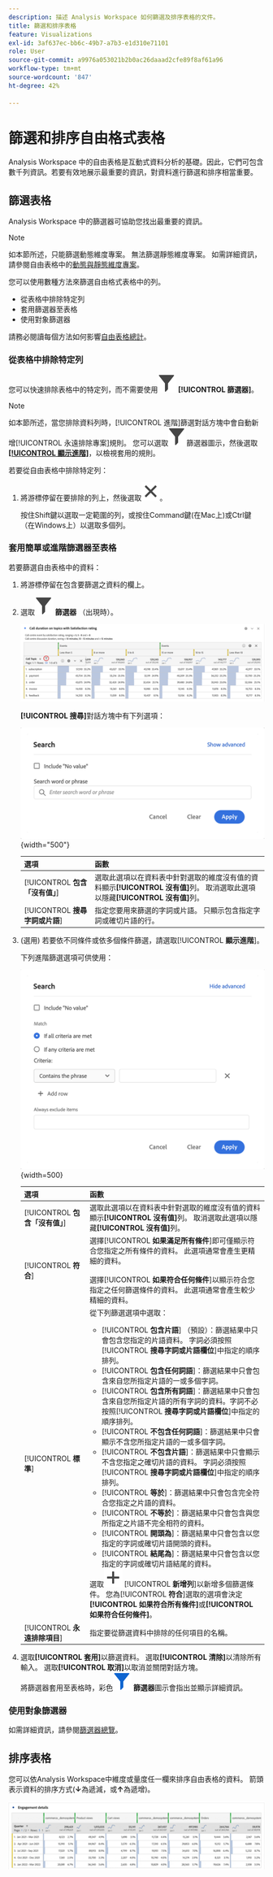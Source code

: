 ```yaml
---
description: 描述 Analysis Workspace 如何篩選及排序表格的文件。
title: 篩選和排序表格
feature: Visualizations
exl-id: 3af637ec-bb6c-49b7-a7b3-e1d310e71101
role: User
source-git-commit: a9976a053021b2b0ac26daaad2cfe89f8af61a96
workflow-type: tm+mt
source-wordcount: '847'
ht-degree: 42%

---
```


# 篩選和排序自由格式表格

Analysis Workspace 中的自由表格是互動式資料分析的基礎。因此，它們可包含數千列資訊。若要有效地展示最重要的資訊，對資料進行篩選和排序相當重要。

<!--The following video covers filter and sort options in Analysis Workspace, in addition to pagination options:

>[!VIDEO](https://video.tv.adobe.com/v/23968)-->

## 篩選表格

Analysis Workspace 中的篩選器可協助您找出最重要的資訊。

>[!NOTE]
>
> 如本節所述，只能篩選動態維度專案。 無法篩選靜態維度專案。 如需詳細資訊，請參閱自由表格中的[動態與靜態維度專案](/help/analysis-workspace/visualizations/freeform-table/column-row-settings/manual-vs-dynamic-rows.md)。

您可以使用數種方法來篩選自由格式表格中的列。

- 從表格中排除特定列
- 套用篩選器至表格
- 使用對象篩選器

請務必閱讀每個方法如何影響[自由表格總計](/help/analysis-workspace/visualizations/freeform-table/workspace-totals.md)。

### 從表格中排除特定列

您可以快速排除表格中的特定列，而不需要使用![篩選器](/help/assets/icons/Filter.svg) **[!UICONTROL 篩選器]**。

>[!NOTE]
>
>如本節所述，當您排除資料列時，[!UICONTROL 進階]篩選對話方塊中會自動新增[!UICONTROL 永遠排除專案]規則。 您可以選取![篩選器](/help/assets/icons/Filter.svg)篩選器圖示，然後選取[**[!UICONTROL 顯示進階]**](#apply-a-simple-or-advanced-filter-to-a-table)，以檢視套用的規則。

若要從自由表格中排除特定列：

1. 將游標停留在要排除的列上，然後選取![關閉](/help/assets/icons/Close.svg)。

   按住Shift鍵以選取一定範圍的列，或按住Command鍵(在Mac上)或Ctrl鍵（在Windows上）以選取多個列。

<!--### Right-click > Delete selected rows

Note: this option does not seem to work. AN-338422

1. Select 1 or more rows. 
1. Right-click and select **[!UICONTROL Delete Selected Rows]**. 

   This action will remove the rows from the table and apply a table filter.-->


### 套用簡單或進階篩選器至表格

若要篩選自由表格中的資料：

1. 將游標停留在包含要篩選之資料的欄上。<!--only some types of columns show the filter... Which? Just Dimensions?-->

1. 選取![篩選器](/help/assets/icons/Filter.svg) **篩選器** （出現時）。

   ![自由表格醒目提示篩選圖示。](assets/table-filter-icon.png)

   **[!UICONTROL 搜尋]**&#x200B;對話方塊中有下列選項：

   ![簡單篩選](assets/filter-simple.png){width="500"}

   | 選項 | 函數 |
   |---------|----------|
   | [!UICONTROL **包含「沒有值」**] | 選取此選項以在資料表中針對選取的維度沒有值的資料顯示&#x200B;**[!UICONTROL 沒有值]**&#x200B;列。 取消選取此選項以隱藏&#x200B;**[!UICONTROL 沒有值]**&#x200B;列。 |
   | [!UICONTROL **搜尋字詞或片語**] | 指定您要用來篩選的字詞或片語。 只顯示包含指定字詞或確切片語的行。 |


1. (選用) 若要依不同條件或依多個條件篩選，請選取&#x200B;[!UICONTROL **顯示進階**]。

   下列進階篩選選項可供使用：

   ![簡單篩選](assets/filter-advanced.png){width=500}

   | 選項 | 函數 |
   |---------|----------|
   | [!UICONTROL **包含「沒有值」**] | 選取此選項以在資料表中針對選取的維度沒有值的資料顯示&#x200B;**[!UICONTROL 沒有值]**&#x200B;列。 取消選取此選項以隱藏&#x200B;**[!UICONTROL 沒有值]**&#x200B;列。 |
   | [!UICONTROL **符合**] | 選擇&#x200B;[!UICONTROL **如果滿足所有條件**]&#x200B;即可僅顯示符合您指定之所有條件的資料。 此選項通常會產生更精細的資料。<br/><br/>選擇&#x200B;[!UICONTROL **如果符合任何條件**]&#x200B;以顯示符合您指定之任何篩選條件的資料。 此選項通常會產生較少精細的資料。 |
   | [!UICONTROL **標準**] | 從下列篩選選項中選取：<br/><ul><li>[!UICONTROL **包含片語**] （預設）：篩選結果中只會包含您指定的片語資料。 字詞必須按照&#x200B;[!UICONTROL **搜尋字詞或片語欄位**]&#x200B;中指定的順序排列。</li><li>[!UICONTROL **包含任何詞語**]：篩選結果中只會包含來自您所指定片語的一或多個字詞。 </li><li>[!UICONTROL **包含所有詞語**]：篩選結果中只會包含來自您所指定片語的所有字詞的資料。字詞不必按照&#x200B;[!UICONTROL **搜尋字詞或片語欄位**]&#x200B;中指定的順序排列。</li><li>[!UICONTROL **不包含任何詞語**]：篩選結果中只會顯示不含您所指定片語的一或多個字詞。 </li><li>[!UICONTROL **不包含片語**]：篩選結果中只會顯示不含您指定之確切片語的資料。 字詞必須按照&#x200B;[!UICONTROL **搜尋字詞或片語欄位**]&#x200B;中指定的順序排列。</li><li>[!UICONTROL **等於**]：篩選結果中只會包含完全符合您指定之片語的資料。 </li><li>[!UICONTROL **不等於**]：篩選結果中只會包含與您所指定之片語不完全相符的資料。 </li><li>[!UICONTROL **開頭為**]：篩選結果中只會包含以您指定的字詞或確切片語開頭的資料。 </li><li>[!UICONTROL **結尾為**]：篩選結果中只會包含以您指定的字詞或確切片語結尾的資料。 </li></ul>選取![新增](/help/assets/icons/Add.svg) [!UICONTROL **新增列**]&#x200B;以新增多個篩選條件。 您為&#x200B;[!UICONTROL **符合**]&#x200B;選取的選項會決定&#x200B;**[!UICONTROL 如果符合所有條件]**&#x200B;或&#x200B;**[!UICONTROL 如果符合任何條件]**。 |
   | [!UICONTROL **永遠排除項目**] | 指定要從篩選資料中排除的任何項目的名稱。 |

1. 選取&#x200B;**[!UICONTROL 套用]**&#x200B;以篩選資料。 選取&#x200B;**[!UICONTROL 清除]**&#x200B;以清除所有輸入。 選取&#x200B;**[!UICONTROL 取消]**&#x200B;以取消並關閉對話方塊。 <br/>將篩選器套用至表格時，彩色![篩選器](/help/assets/icons/FilterColored.svg) **篩選器**&#x200B;圖示會指出並顯示詳細資訊。

### 使用對象篩選器

如需詳細資訊，請參閱[篩選器總覽](/help/components/filters/filters-overview.md)。

## 排序表格

您可以依Analysis Workspace中維度或量度任一欄來排序自由表格的資料。 箭頭表示資料的排序方式(**↓**&#x200B;為遞減，或&#x200B;**↑**&#x200B;為遞增)。

![排序](assets/sorting.gif)
